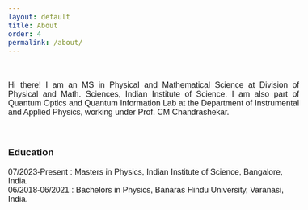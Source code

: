 ```yaml
---
layout: default
title: About
order: 4
permalink: /about/
---
```


<style>
    body {
        font-family: 'Comfortaa', sans-serif;
        font-size: 16px;
    }
</style>


&nbsp;

<div style="text-align: justify"> 

Hi there! I am an MS in Physical and Mathematical Science at Division of Physical and Math. Sciences, Indian Institute of Science. I am also part of Quantum Optics and Quantum Information Lab at the Department of Instrumental and Applied Physics, working under Prof. CM Chandrashekar.  

</div>

&nbsp;

<h3>Education</h3>

07/2023-Present : Masters in Physics, Indian Institute of Science, Bangalore, India. <br>
06/2018-06/2021 : Bachelors in Physics, Banaras Hindu University, Varanasi, India.

